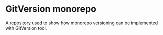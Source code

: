 # GitVersion monorepo

A repository used to show how monorepo versioning can be implemented with GitVersion tool.
